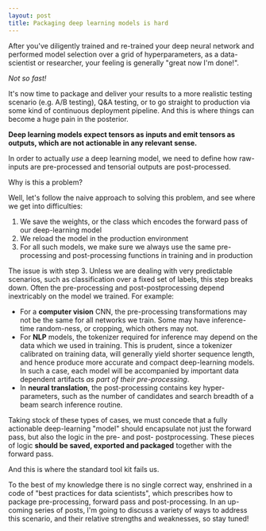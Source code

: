 ```yaml
---
layout: post
title: Packaging deep learning models is hard
---
```


After you've diligently trained and re-trained your deep neural network and performed model selection over a grid of hyperparameters, as a data-scientist or researcher, your feeling is generally "great now I'm done!". 

*Not so fast!*

It's now time to package and deliver your results to a more realistic testing scenario (e.g. A/B testing), Q&A testing, or to go straight to production via some kind of continuous deployment pipeline. And this is where things can become a huge pain in the posterior.

**Deep learning models expect tensors as inputs and emit tensors as outputs, which are not actionable in any relevant sense.**

In order to actually *use* a deep learning model, we need to define how raw-inputs are pre-processed and tensorial outputs are post-processed.

Why is this a problem?

Well, let's follow the naive approach to solving this problem, and see where we get into difficulties:

1. We save the weights, or the class which encodes the forward pass of our deep-learning model
2. We reload the model in the production environment
3. For all such models, we make sure we always use the same pre-processing and post-processing functions in training and in production

The issue is with step 3. Unless we are dealing with very predictable scenarios, such as classification over a fixed set of labels, this step breaks down. Often the pre-processing and post-postprocessing depend inextricably on the model we trained. For example:

- For a **computer vision** CNN, the pre-processing transformations may not be the same for all networks we train. Some may have inference-time random-ness, or cropping, which others may not.
- For **NLP** models, the tokenizer required for inference may depend on the data which we used in training. This is prudent, since a tokenizer calibrated on training data, will generally yield shorter sequence length, and hence produce more accurate and compact deep-learning models. In such a case, each model will be accompanied by important data dependent artifacts *as part of their pre-processing*.
- In **neural translation**, the post-processing contains key hyper-parameters, such as the number of candidates and search breadth of a beam search inference routine.

Taking stock of these types of cases, we must concede that a fully actionable deep-learning "model" should encapsulate not just the forward pass, but also the logic in the pre- and post- postprocessing. These pieces of logic **should be saved, exported and packaged** together with the forward pass.

And this is where the standard tool kit fails us.

To the best of my knowledge there is no single correct way, enshrined in a code of "best practices for data scientists", which prescribes how to package pre-processing, forward pass and post-processing. In an up-coming series of posts, I'm going to discuss a variety of ways to address this scenario, and their relative strengths and weaknesses, so stay tuned!







